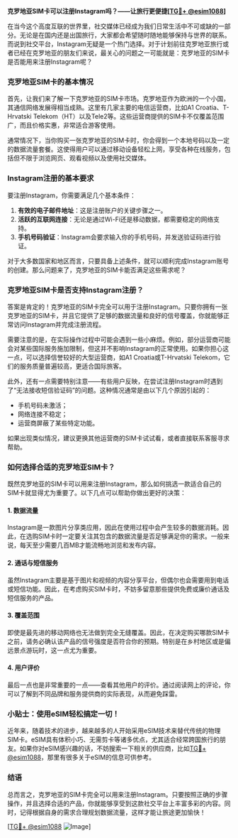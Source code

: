 **克罗地亚SIM卡可以注册Instagram吗？——让旅行更便捷[[TG💪+ @esim1088](https://t.me/s/esim1088)]**

在当今这个高度互联的世界里，社交媒体已经成为我们日常生活中不可或缺的一部分。无论是在国内还是出国旅行，大家都会希望随时随地能够保持与世界的联系。而说到社交平台，Instagram无疑是一个热门选择。对于计划前往克罗地亚旅行或者已经在克罗地亚的朋友们来说，最关心的问题之一可能就是：克罗地亚的SIM卡是否能用来注册Instagram呢？

### 克罗地亚SIM卡的基本情况

首先，让我们来了解一下克罗地亚的SIM卡市场。克罗地亚作为欧洲的一个小国，其通信网络发展得相当成熟。这里有几家主要的电信运营商，比如A1 Croatia、T-Hrvatski Telekom（HT）以及Tele2等。这些运营商提供的SIM卡不仅覆盖范围广，而且价格实惠，非常适合游客使用。

通常情况下，当你购买一张克罗地亚的SIM卡时，你会得到一个本地号码以及一定的数据流量套餐。这使得用户可以通过移动设备轻松上网，享受各种在线服务，包括但不限于浏览网页、观看视频以及使用社交媒体。

### Instagram注册的基本要求

要注册Instagram，你需要满足几个基本条件：
1. **有效的电子邮件地址**：这是注册账户的关键步骤之一。
2. **活跃的互联网连接**：无论是通过Wi-Fi还是移动数据，都需要稳定的网络支持。
3. **手机号码验证**：Instagram会要求输入你的手机号码，并发送验证码进行验证。

对于大多数国家和地区而言，只要具备上述条件，就可以顺利完成Instagram账号的创建。那么问题来了，克罗地亚的SIM卡能否满足这些需求呢？

### 克罗地亚SIM卡是否支持Instagram注册？

答案是肯定的！克罗地亚的SIM卡完全可以用于注册Instagram。只要你拥有一张克罗地亚的SIM卡，并且它提供了足够的数据流量和良好的信号覆盖，你就能够正常访问Instagram并完成注册流程。

需要注意的是，在实际操作过程中可能会遇到一些小麻烦。例如，部分运营商可能会对某些国际服务施加限制，但这并不影响Instagram的正常使用。如果你担心这一点，可以选择信誉较好的大型运营商，如A1 Croatia或T-Hrvatski Telekom，它们的服务质量普遍较高，更适合国际旅客。

此外，还有一点需要特别注意——有些用户反映，在尝试注册Instagram时遇到了“无法接收短信验证码”的问题。这种情况通常是由以下几个原因引起的：
- 手机号码未激活；
- 网络连接不稳定；
- 运营商屏蔽了某些特定功能。

如果出现类似情况，建议更换其他运营商的SIM卡试试看，或者直接联系客服寻求帮助。

### 如何选择合适的克罗地亚SIM卡？

既然克罗地亚的SIM卡可以用来注册Instagram，那么如何挑选一款适合自己的SIM卡就显得尤为重要了。以下几点可以帮助你做出更好的决策：

#### 1. 数据流量
Instagram是一款图片分享类应用，因此在使用过程中会产生较多的数据消耗。因此，在选购SIM卡时一定要关注其包含的数据流量是否足够满足你的需求。一般来说，每天至少需要几百MB才能流畅地浏览和发布内容。

#### 2. 通话与短信服务
虽然Instagram主要是基于图片和视频的内容分享平台，但偶尔也会需要用到电话或短信功能。因此，在考虑购买SIM卡时，不妨多留意那些提供免费或廉价通话及短信服务的产品。

#### 3. 覆盖范围
即使是最先进的移动网络也无法做到完全无缝覆盖。因此，在决定购买哪款SIM卡之前，请务必确认该产品的信号强度是否符合你的预期。特别是在乡村地区或是偏远景点游玩时，这一点尤为重要。

#### 4. 用户评价
最后一点也是非常重要的一点——查看其他用户的评价。通过阅读网上的评论，你可以了解到不同品牌和服务提供商的实际表现，从而避免踩雷。

### 小贴士：使用eSIM轻松搞定一切！

近年来，随着技术的进步，越来越多的人开始采用eSIM技术来替代传统的物理SIM卡。eSIM具有体积小巧、无需剪卡等诸多优点，尤其适合经常跨国旅行的朋友。如果你对eSIM感兴趣的话，不妨搜索一下相关的供应商，比如[TG💪+ @esim1088](https://t.me/s/esim1088)，那里有很多关于eSIM的信息可供参考。

### 结语

总而言之，克罗地亚的SIM卡完全可以用来注册Instagram。只要按照正确的步骤操作，并且选择合适的产品，你就能够享受到这款社交平台上丰富多彩的内容。同时，记得根据自身的需求合理规划数据流量，这样才能让旅途更加愉快！

[[TG💪+ @esim1088](https://t.me/s/esim1088) ![Image](https://i.postimg.cc/4NQfJmqS/Snipaste-2025-05-13-00-14-12.png)]